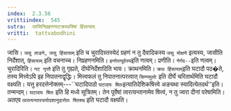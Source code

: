 ```yaml
---
index:  2.3.56
vrittiindex:  545
sutra:  जासिनिप्रहणनाटक्राथपिषां हिंसायाम्
vritti:  tattvabodhini 
---
```


जासि। `जसु ताडने,` `जसु हिंसायाम्` इति च चुरादिस्तस्येदं ग्रहणं न तु दैवादिकस्य `जसु मोक्षणे` इत्यस्य, जासीति निर्देशात्, `हिंसायाम्` इति वचनाच्च। निप्रहणनमिति। `हन्तेरत्पूर्वस्य`इति णत्वम्। प्रणीति। `नेर्गद--`इति णत्वम्। चुरादिरिति। `नट नृत्तौ` इति तु गृह्यते, दीर्घनिर्देशादिति भावः। क्राथनमिति। `क्रथ हिंसायाम्`इति घटादौ पठ�ते, तस्य मित्त्वेऽपि इह निपातनाद्वृद्धिः। मित्त्वफलं तु निपातनात्परत्वात् `चिण्णमुलोः` इति दीर्घे चरितार्थमिति घटादौ वक्ष्यति। यत्तु हरदत्तेनोक्तम्---``घटादिपाठो `घटादयः षितः`इत्यातिदेशिकषित्त्वे अङ्यथा स्यादित्येतदर्थ''इति। तन्मन्दम्। `घटादयः षितः` इति हि मध्ये सूत्रितम्। तेन पूर्वेषां त्वरत्यन्तानामेव षित्त्वं, न तु ज्वरा दीनां परेषामिति। अतएव `त्वरत्यन्तास्त्रयोदशानुदात्तेतः षितश्च` इति घटादौ वक्ष्यति।

